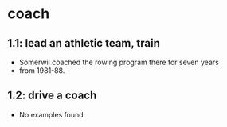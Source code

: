 # coach
## 1.1: lead an athletic team, train

  *  Somerwil coached the rowing program there for seven years
  *  from 1981-88.

## 1.2: drive a coach

  *  No examples found.

